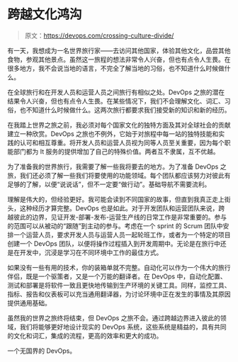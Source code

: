 # 跨越文化鸿沟

> 原文：<https://devops.com/crossing-culture-divide/>

有一天，我想成为一名世界旅行家——去访问其他国家，体验其他文化，品尝其他食物，参观其他景点。虽然这一旅程的想法非常令人兴奋，但也有点令人生畏。在很多地方，我不会说当地的语言，不完全了解当地的习俗，也不知道什么时候做什么。

在全球旅行和在开发人员和运营人员之间旅行有相似之处。DevOps 之旅的潜在结果令人兴奋，但也有点令人生畏。在某些情况下，我们不会理解文化、词汇、习俗，也不知道什么时候做什么。这两次旅行都要求我们接受新的知识和新的经历。

在我踏上世界之旅之前，我必须对每个国家文化的独特方面及其对全球社会的贡献建立一种欣赏。DevOps 之旅也不例外，它始于对旅程中每一站的独特技能和实践的认可和相互尊重。将开发人员和运营人员视为同等人员至关重要，因为每个职能部门都为 It 服务的提供增加了自己的特殊价值。两者互不隶属，互不优越。

为了准备我的世界旅行，我需要了解一些我将要去的地方。为了准备 DevOps 之旅，我们还必须了解一些我们将要使用的功能领域。每个团队都应该努力对彼此有足够的了解，以便“说说话”，但不一定要“做行动”。基础导航不需要流利。

理解是伟大的，但经验更好。我可能会读到不同国家的故事，但直到我真正走上街头，这种经历才算完整。DevOps 也是如此。对于开发团队和运营团队来说，跨越彼此的边界，见证开发-部署-发布-运营生产线的日常工作是非常重要的。参与的范围可以从被动的“跟随”到主动的参与。考虑在一个 sprint 的 Scrum 团队中安排一个运营人员，要求开发人员与运营人员一起轮班工作，或者为一个特定的项目创建一个 DevOps 团队，以便将操作过程插入到开发周期中。无论是在旅行中还是在开发中，沉浸是学习在不同环境中工作的最佳方式。

如果没有一些有用的技术，你的装箱单就不完整。自动化可以作为一个伟大的旅行伴侣，既是一个驱策者，又是一个万能的翻译者。在 DevOps 中，自动化配置、测试和部署是将软件一致且更快地传输到生产环境的关键工具。同样，监控工具、指标、报告和仪表板可以充当通用翻译器，为讨论环境中正在发生的事情及其原因提供通用基础。

虽然我的世界之旅终将结束，但 DevOps 之旅不会。通过跨越边界进入彼此的领域，我们将能够更好地设计现实的 DevOps 系统，这些系统是精益的，具有共同的文化和词汇，集成的流程，更高的效率和更大的成功。

一个无国界的 DevOps。